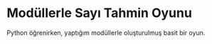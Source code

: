 # Modüllerle Sayı Tahmin Oyunu
 Python öğrenirken, yaptığım modüllerle oluşturulmuş basit bir oyun.
